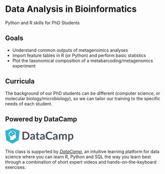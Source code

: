 # Data Analysis in Bioinformatics

Python and R skills for PhD Students

## Goals

 - Understand common outputs of metagenomics analyses
 - Import feature tables in R (or Python) and perform basic statistics
 - Plot the taxonomical composition of a metabarcoding/metagenomics experiment
 
## Curricula

The background of our PhD students can be different (computer science, or molecular biology/microbiology), so we can tailor our training to the specific needs of each student.


## Powered by DataCamp

[![DataCamp](DataCamp-50px.png)](https://datacamp.com/)

This class is supported by *[DataCamp](https://datacamp.com/)*, an intuitive learning platform for data science where you can
learn R, Python and SQL the way you learn best through a combination of short expert videos 
and hands-on-the-keyboard exercises. 
